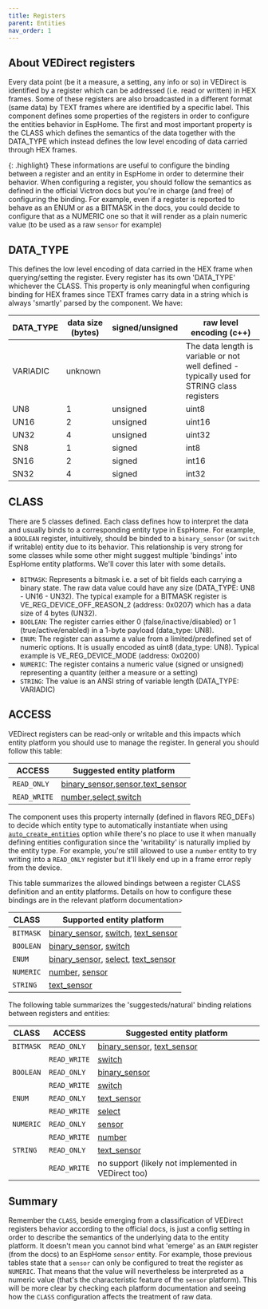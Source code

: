 ```yaml
---
title: Registers
parent: Entities
nav_order: 1
---
```


## About VEDirect registers

Every data point (be it a measure, a setting, any info or so) in VEDirect is identified by a register which can be addressed (i.e. read or written) in HEX frames. Some of these registers are also broadcasted in a different format (same data) by TEXT frames where are identified by a specific label.
This component defines some properties of the registers in order to configure the entities behavior in EspHome. The first and most important property is the CLASS which defines the semantics of the data together with the DATA_TYPE which instead defines the low level encoding of data carried through HEX frames.

{: .highlight}
These informations are useful to configure the binding between a register and an entity in EspHome in order to determine their behavior. When configuring a register, you should follow the semantics as defined in the official Victron docs but you're in charge (and free) of configuring the binding. For example, even if a register is reported to behave as an ENUM or as a BITMASK in the docs, you could decide to configure that as a NUMERIC one so that it will render as a plain numeric value (to be used as a raw `sensor` for example)

## DATA_TYPE

This defines the low level encoding of data carried in the HEX frame when querying/setting the register. Every register has its own 'DATA_TYPE' whichever the CLASS. This property is only meaningful when configuring binding for HEX frames since TEXT frames carry data in a string which is always 'smartly' parsed by the component.
We have:

| DATA_TYPE | data size (bytes) | signed/unsigned | raw level encoding (c++)                                                                    |
| --------- | ----------------- | --------------- | ------------------------------------------------------------------------------------------- |
| VARIADIC  | unknown           |                 | The data length is variable or not well defined - typically used for STRING class registers |
| UN8       | 1                 | unsigned        | uint8                                                                                       |
| UN16      | 2                 | unsigned        | uint16                                                                                      |
| UN32      | 4                 | unsigned        | uint32                                                                                      |
| SN8       | 1                 | signed          | int8                                                                                        |
| SN16      | 2                 | signed          | int16                                                                                       |
| SN32      | 4                 | signed          | int32                                                                                       |

## CLASS

There are 5 classes defined. Each class defines how to interpret the data and usually binds to a corresponding entity type in EspHome. For example, a `BOOLEAN` register, intuitively, should be binded to a `binary_sensor` (or `switch` if writable) entity due to its behavior. This relationship is very strong for some classes while some other might suggest multiple 'bindings' into EspHome entity platforms. We'll cover this later with some details.

- `BITMASK`: Represents a bitmask i.e. a set of bit fields each carrying a binary state. The raw data value could have any size (DATA_TYPE: UN8 - UN16 - UN32). The typical example for a BITMASK register is VE_REG_DEVICE_OFF_REASON_2 (address: 0x0207) which has a data size of 4 bytes (UN32).
- `BOOLEAN`: The register carries either 0 (false/inactive/disabled) or 1 (true/active/enabled) in a 1-byte payload (data_type: UN8).
- `ENUM`: The register can assume a value from a limited/predefined set of numeric options. It is usually encoded as uint8 (data_type: UN8). Typical example is VE_REG_DEVICE_MODE (address: 0x0200)
- `NUMERIC`: The register contains a numeric value (signed or unsigned) representing a quantity (either a measure or a setting)
- `STRING`: The value is an ANSI string of variable length (DATA_TYPE: VARIADIC)

## ACCESS

VEDirect registers can be read-only or writable and this impacts which entity platform you should use to manage the register. In general you should follow this table:

| ACCESS       | Suggested entity platform                                                  |
| ------------ | -------------------------------------------------------------------------- |
| `READ_ONLY`  | [binary_sensor](binary_sensor),[sensor](sensor),[text_sensor](text_sensor) |
| `READ_WRITE` | [number](number),[select](select),[switch](switch)                         |

The component uses this property internally (defined in flavors REG_DEFs) to decide which entity type to automatically instantiate when using [`auto_create_entities`](/configuration) option while there's no place to use it when manually defining entities configuration since the 'writability' is naturally implied by the entity type.
For example, you're still allowed to use a `number` entity to try writing into a `READ_ONLY` register but it'll likely end up in a frame error reply from the device.

This table summarizes the allowed bindings between a register CLASS definition and an entity platforms. Details on how to configure these bindings are in the relevant platform documentation>

| CLASS     | Supported entity platform                                                    |
| --------- | ---------------------------------------------------------------------------- |
| `BITMASK` | [binary_sensor](binary_sensor), [switch](switch), [text_sensor](text_sensor) |
| `BOOLEAN` | [binary_sensor](binary_sensor), [switch](switch)                             |
| `ENUM`    | [binary_sensor](binary_sensor), [select](select), [text_sensor](text_sensor) |
| `NUMERIC` | [number](number), [sensor](sensor)                                           |
| `STRING`  | [text_sensor](text_sensor)                                                   |

The following table summarizes the 'suggesteds/natural' binding relations between registers and entities:

| CLASS     | ACCESS       | Suggested entity platform                                  |
| --------- | ------------ | ---------------------------------------------------------- |
| `BITMASK` | `READ_ONLY`  | [binary_sensor](binary_sensor), [text_sensor](text_sensor) |
|           | `READ_WRITE` | [switch](switch)                                           |
| `BOOLEAN` | `READ_ONLY`  | [binary_sensor](binary_sensor)                             |
|           | `READ_WRITE` | [switch](switch)                                           |
| `ENUM`    | `READ_ONLY`  | [text_sensor](text_sensor)                                 |
|           | `READ_WRITE` | [select](select)                                           |
| `NUMERIC` | `READ_ONLY`  | [sensor](sensor)                                           |
|           | `READ_WRITE` | [number](number)                                           |
| `STRING`  | `READ_ONLY`  | [text_sensor](text_sensor)                                 |
|           | `READ_WRITE` | no support (likely not implemented in VEDirect too)        |

## Summary
Remember the `CLASS`, beside emerging from a classification of VEDirect registers behavior according to the official docs, is just a config setting in order to describe the semantics of the underlying data to the entity platform. It doesn't mean you cannot bind what 'emerge' as an `ENUM` register (from the docs) to an EspHome `sensor` entity. For example, those previous tables state that a `sensor` can only be configured to treat the register as `NUMERIC`. That means that the value will nevertheless be interpreted as a numeric value (that's the characteristic feature of the `sensor` platform).
This will be more clear by checking each platform documentation and seeing how the `CLASS` configuration affects the treatment of raw data.